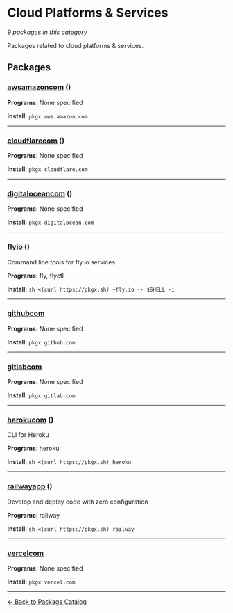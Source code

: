 # Cloud Platforms & Services

*9 packages in this category*

Packages related to cloud platforms & services.

## Packages

### [awsamazoncom](../packages/awsamazoncom.md) ()

**Programs**: None specified

**Install**: `pkgx aws.amazon.com`

---

### [cloudflarecom](../packages/cloudflarecom.md) ()

**Programs**: None specified

**Install**: `pkgx cloudflare.com`

---

### [digitaloceancom](../packages/digitaloceancom.md) ()

**Programs**: None specified

**Install**: `pkgx digitalocean.com`

---

### [flyio](../packages/flyio.md) ()

Command line tools for fly.io services

**Programs**: fly, flyctl

**Install**: `sh <(curl https://pkgx.sh) +fly.io -- $SHELL -i`

---

### [githubcom](../packages/githubcom.md)

**Programs**: None specified

**Install**: `pkgx github.com`

---

### [gitlabcom](../packages/gitlabcom.md)

**Programs**: None specified

**Install**: `pkgx gitlab.com`

---

### [herokucom](../packages/herokucom.md) ()

CLI for Heroku

**Programs**: heroku

**Install**: `sh <(curl https://pkgx.sh) heroku`

---

### [railwayapp](../packages/railwayapp.md) ()

Develop and deploy code with zero configuration

**Programs**: railway

**Install**: `sh <(curl https://pkgx.sh) railway`

---

### [vercelcom](../packages/vercelcom.md)

**Programs**: None specified

**Install**: `pkgx vercel.com`

---

[← Back to Package Catalog](../package-catalog.md)
